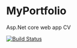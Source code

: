# MyPortfolio
Asp.Net core web app CV

[![Build Status](https://dev.azure.com/ghassanaidi/MyPortfolio/_apis/build/status/alayditech%20-%203%20-%20CI?branchName=master)](https://dev.azure.com/ghassanaidi/MyPortfolio/_build/latest?definitionId=27&branchName=master)

